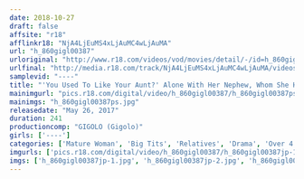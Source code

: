 ```yaml
---
date: 2018-10-27
draft: false
affsite: "r18"
afflinkr18: "NjA4LjEuMS4xLjAuMC4wLjAuMA"
url: "h_860gigl00387"
urloriginal: "http://www.r18.com/videos/vod/movies/detail/-/id=h_860gigl00387"
urlfinal: "http://media.r18.com/track/NjA4LjEuMS4xLjAuMC4wLjAuMA/videos/vod/movies/detail/-/id=h_860gigl00387"
samplevid: "----"
title: "'You Used To Like Your Aunt?' Alone With Her Nephew, Whom She Has Cherished Since Childhood... As Soon As She Saw Her All-Grown Up Nephews Hard Boner, She Couldn't Stop Herself."
mainimgurl: "pics.r18.com/digital/video/h_860gigl00387/h_860gigl00387ps.jpg"
mainimgs: "h_860gigl00387ps.jpg"
releasedate: "May 26, 2017"
duration: 241
productioncomp: "GIGOLO (Gigolo)"
girls: ['----']
categories: ['Mature Woman', 'Big Tits', 'Relatives', 'Drama', 'Over 4 Hours']
imgurls: ['pics.r18.com/digital/video/h_860gigl00387/h_860gigl00387jp-1.jpg', 'pics.r18.com/digital/video/h_860gigl00387/h_860gigl00387jp-2.jpg', 'pics.r18.com/digital/video/h_860gigl00387/h_860gigl00387jp-3.jpg', 'pics.r18.com/digital/video/h_860gigl00387/h_860gigl00387jp-4.jpg', 'pics.r18.com/digital/video/h_860gigl00387/h_860gigl00387jp-5.jpg', 'pics.r18.com/digital/video/h_860gigl00387/h_860gigl00387jp-6.jpg', 'pics.r18.com/digital/video/h_860gigl00387/h_860gigl00387jp-7.jpg', 'pics.r18.com/digital/video/h_860gigl00387/h_860gigl00387jp-8.jpg', 'pics.r18.com/digital/video/h_860gigl00387/h_860gigl00387jp-9.jpg', 'pics.r18.com/digital/video/h_860gigl00387/h_860gigl00387jp-10.jpg', 'pics.r18.com/digital/video/h_860gigl00387/h_860gigl00387jp-11.jpg', 'pics.r18.com/digital/video/h_860gigl00387/h_860gigl00387jp-12.jpg', 'pics.r18.com/digital/video/h_860gigl00387/h_860gigl00387jp-13.jpg', 'pics.r18.com/digital/video/h_860gigl00387/h_860gigl00387jp-14.jpg', 'pics.r18.com/digital/video/h_860gigl00387/h_860gigl00387jp-15.jpg', 'pics.r18.com/digital/video/h_860gigl00387/h_860gigl00387jp-16.jpg', 'pics.r18.com/digital/video/h_860gigl00387/h_860gigl00387jp-17.jpg', 'pics.r18.com/digital/video/h_860gigl00387/h_860gigl00387jp-18.jpg', 'pics.r18.com/digital/video/h_860gigl00387/h_860gigl00387jp-19.jpg', 'pics.r18.com/digital/video/h_860gigl00387/h_860gigl00387jp-20.jpg']
imgs: ['h_860gigl00387jp-1.jpg', 'h_860gigl00387jp-2.jpg', 'h_860gigl00387jp-3.jpg', 'h_860gigl00387jp-4.jpg', 'h_860gigl00387jp-5.jpg', 'h_860gigl00387jp-6.jpg', 'h_860gigl00387jp-7.jpg', 'h_860gigl00387jp-8.jpg', 'h_860gigl00387jp-9.jpg', 'h_860gigl00387jp-10.jpg', 'h_860gigl00387jp-11.jpg', 'h_860gigl00387jp-12.jpg', 'h_860gigl00387jp-13.jpg', 'h_860gigl00387jp-14.jpg', 'h_860gigl00387jp-15.jpg', 'h_860gigl00387jp-16.jpg', 'h_860gigl00387jp-17.jpg', 'h_860gigl00387jp-18.jpg', 'h_860gigl00387jp-19.jpg', 'h_860gigl00387jp-20.jpg']
---
```

